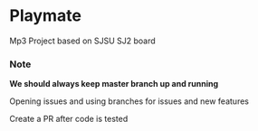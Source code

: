 # Playmate
Mp3 Project based on SJSU SJ2 board 

### Note
**We should always keep master branch up and running**  

Opening issues and using branches for issues and new features  

Create a PR after code is tested 
